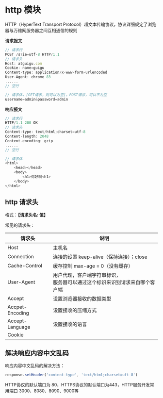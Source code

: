 # http 模块

HTTP（HyperText Transport Protocol）超文本传输协议，协议详细规定了浏览器与万维网服务器之间互相通信的规则

**请求报文**

```js
// 请求行
POST /s?ie=utf-8 HTTP/1.1
// 请求头
Host: atguigu.com
Cookie: name=guigu
Content-type: application/x-www-form-urlencoded
User-Agent: chrome 83
......
// 空行

// 请求体，[GET请求，则可以为空]，POST请求，可以不为空
username=admin&password=admin
```

**响应报文**

```js
// 请求行
HTTP/1.1 200 OK
// 请求头
Content-type: text/html;charset=utf-8
Content-length: 2048
Content-encoding: gzip
......
// 空行

// 请求体
<html>
	<head></head>
	<body>
		<h1>你好啊<h1>
	</body>
</html>
```

## http 请求头

格式：**【请求头名: 值】**

常见的请求头：

| 请求头          | 说明                                                         |
| --------------- | ------------------------------------------------------------ |
| Host            | 主机名                                                       |
| Connection      | 连接的设置 keep-alive（保持连接）；close                     |
| Cache-Control   | 缓存控制 max-age = 0（没有缓存）                             |
| User-Agent      | 用户代理，客户端字符串标识，<br>服务器可以通过这个标识来识别请求来自哪个客户端 |
| Accept          | 设置浏览器接收的数据类型                                     |
| Accpet-Encoding | 设置接收的压缩方式                                           |
| Accept-Language | 设置接收的语言                                               |
| Cookie          |                                                              |

## 解决响应内容中文乱码

响应内容中文乱码的解决方法：

```javascript
response.setHeader('content-type', 'text/html;charset=uft-8')
```

HTTP协议的默认端口为 80，HTTPS协议的默认端口为443，HTTP服务开发常用端口 3000、8080、8090、9000等